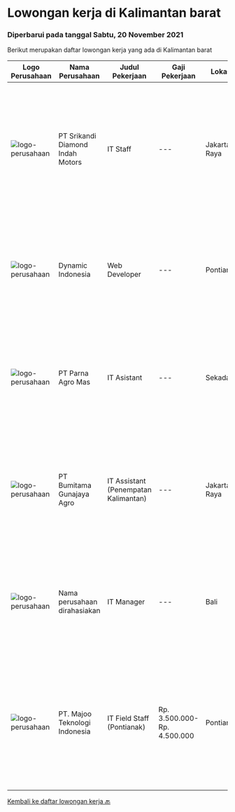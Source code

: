 
  # Lowongan kerja di Kalimantan barat

  ### Diperbarui pada tanggal Sabtu, 20 November 2021

  Berikut merupakan daftar lowongan kerja yang ada di Kalimantan barat

  |Logo Perusahaan | Nama Perusahaan | Judul Pekerjaan | Gaji Pekerjaan | Lokasi | Deskripsi | Tanggal diunggah | Pranala |
  | -------------- | --------------- | --------------- | --------- | --------- | -------------- | ------- | ----------- |
  |![logo-perusahaan](https://image-service-cdn.seek.com.au/bb28303d0a03ffacc8bd97ae130308dbbf568c22/ee4dce1061f3f616224767ad58cb2fc751b8d2dc)|PT Srikandi Diamond Indah Motors|IT Staff|---|Jakarta Raya|Analyze and interview user`s need and requirement to related application. Design and develop applications and web portals. Development are using .NET...|Rabu, 10 November 2021|https://www.jobstreet.co.id/id/job/it-staff-3685274?token=0~b2f1d554-d70b-457c-87f6-2b8ef019911a&sectionRank=1&jobId=jobstreet-id-job-3685274|
|![logo-perusahaan](https://us.123rf.com/450wm/pavelstasevich/pavelstasevich1811/pavelstasevich181101027/112815900-stock-vector-no-image-available-icon-flat-vector.jpg?ver=6)|Dynamic Indonesia|Web Developer|---|Pontianak|Job Dec Web Developer : Membuat serta memperbaiki website. Berpartisipasi dalam desain dan pembuatan fitur baru. Persyaratan : Berpengalaman dan...|Jumat, 12 November 2021|https://www.jobstreet.co.id/id/job/web-developer-3688490?token=0~b2f1d554-d70b-457c-87f6-2b8ef019911a&sectionRank=2&jobId=jobstreet-id-job-3688490|
|![logo-perusahaan](https://image-service-cdn.seek.com.au/09358c7edcfb085f1e25f8e79139b4285ed8ff64/ee4dce1061f3f616224767ad58cb2fc751b8d2dc)|PT Parna Agro Mas|IT Asistant|---|Sekadau|Kualifikasi : Usia maksimal 35 Tahun Pendidikan minimal D3 Berpengalaman diposisi yang sama minimal 3 tahun Maintenanace Perangkat Sofware dan...|Selasa, 09 November 2021|https://www.jobstreet.co.id/id/job/it-asistant-3684052?token=0~b2f1d554-d70b-457c-87f6-2b8ef019911a&sectionRank=3&jobId=jobstreet-id-job-3684052|
|![logo-perusahaan](https://image-service-cdn.seek.com.au/e2722a7d60cff64e9e9506c1f420ace83cf07984/ee4dce1061f3f616224767ad58cb2fc751b8d2dc)|PT Bumitama Gunajaya Agro|IT Assistant (Penempatan Kalimantan)|---|Jakarta Raya|Membantu dan bertanggung jawab kepada Regional Head dan IT Group Dept terkait dengan pemanfaatan sistem teknologi informasi terutama di area kebun....|Selasa, 09 November 2021|https://www.jobstreet.co.id/id/job/it-assistant-penempatan-kalimantan-3683968?token=0~b2f1d554-d70b-457c-87f6-2b8ef019911a&sectionRank=4&jobId=jobstreet-id-job-3683968|
|![logo-perusahaan](https://us.123rf.com/450wm/pavelstasevich/pavelstasevich1811/pavelstasevich181101027/112815900-stock-vector-no-image-available-icon-flat-vector.jpg?ver=6)|Nama perusahaan dirahasiakan|IT Manager|---|Bali|Pendidikan minimal S1 segala jurusan Memiliki pengetahuan mengenai PHP dan bahasa pemrograman lainnya atau menguasai jaringan Gaji negotiable...|Minggu, 31 Oktober 2021|https://www.jobstreet.co.id/id/job/it-manager-3673772?token=0~b2f1d554-d70b-457c-87f6-2b8ef019911a&sectionRank=5&jobId=jobstreet-id-job-3673772|
|![logo-perusahaan](https://image-service-cdn.seek.com.au/2a2c8a948d223cf92abbc34c9b4e6cee325386db/ee4dce1061f3f616224767ad58cb2fc751b8d2dc)|PT. Majoo Teknologi Indonesia|IT Field Staff (Pontianak)|Rp. 3.500.000-Rp. 4.500.000|Pontianak|Deskripsi Pekerjaan Melakukan instalasi beserta pengaturan software dan hardware majoo. Memberikan edukasi (training) kepada staff / manager/ owner...|Rabu, 27 Oktober 2021|https://www.jobstreet.co.id/id/job/it-field-staff-pontianak-3670245?token=0~b2f1d554-d70b-457c-87f6-2b8ef019911a&sectionRank=6&jobId=jobstreet-id-job-3670245|


  [Kembali ke daftar lowongan kerja 🔙](../README.md#daftar-lowongan-kerja)
  